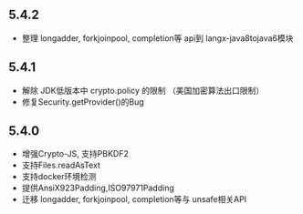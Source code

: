 ## 5.4.2
* 整理 longadder, forkjoinpool, completion等 api到 langx-java8tojava6模块

## 5.4.1
+ 解除 JDK低版本中 crypto.policy 的限制 （美国加密算法出口限制）
+ 修复Security.getProvider()的Bug


## 5.4.0
+ 增强Crypto-JS, 支持PBKDF2
+ 支持Files.readAsText
+ 支持docker环境检测
+ 提供AnsiX923Padding,ISO97971Padding
+ 迁移 longadder, forkjoinpool, completion等与 unsafe相关API
